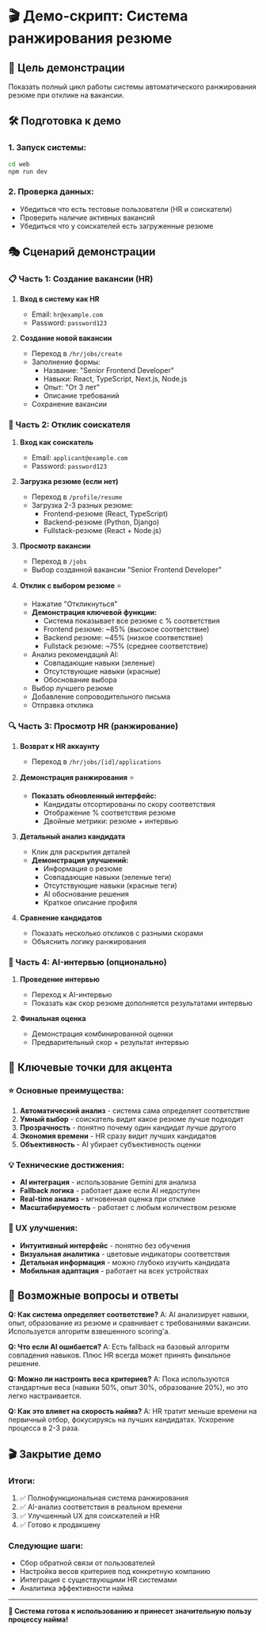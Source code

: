# 🎬 Демо-скрипт: Система ранжирования резюме

## 🎯 Цель демонстрации
Показать полный цикл работы системы автоматического ранжирования резюме при отклике на вакансии.

## 🛠 Подготовка к демо

### 1. Запуск системы:
```bash
cd web
npm run dev
```

### 2. Проверка данных:
- Убедиться что есть тестовые пользователи (HR и соискатели)
- Проверить наличие активных вакансий
- Убедиться что у соискателей есть загруженные резюме

## 🎭 Сценарий демонстрации

### 📋 Часть 1: Создание вакансии (HR)
1. **Вход в систему как HR**
   - Email: `hr@example.com`
   - Password: `password123`

2. **Создание новой вакансии**
   - Переход в `/hr/jobs/create`
   - Заполнение формы:
     - Название: "Senior Frontend Developer"
     - Навыки: React, TypeScript, Next.js, Node.js
     - Опыт: "От 3 лет"
     - Описание требований
   - Сохранение вакансии

### 👤 Часть 2: Отклик соискателя 
1. **Вход как соискатель**
   - Email: `applicant@example.com`
   - Password: `password123`

2. **Загрузка резюме (если нет)**
   - Переход в `/profile/resume`
   - Загрузка 2-3 разных резюме:
     - Frontend-резюме (React, TypeScript)
     - Backend-резюме (Python, Django)
     - Fullstack-резюме (React + Node.js)

3. **Просмотр вакансии**
   - Переход в `/jobs`
   - Выбор созданной вакансии "Senior Frontend Developer"

4. **Отклик с выбором резюме** ⭐
   - Нажатие "Откликнуться"
   - **Демонстрация ключевой функции:**
     - Система показывает все резюме с % соответствия
     - Frontend резюме: ~85% (высокое соответствие)
     - Backend резюме: ~45% (низкое соответствие) 
     - Fullstack резюме: ~75% (среднее соответствие)
   - Анализ рекомендаций AI:
     - Совпадающие навыки (зеленые)
     - Отсутствующие навыки (красные)
     - Обоснование выбора
   - Выбор лучшего резюме
   - Добавление сопроводительного письма
   - Отправка отклика

### 🔍 Часть 3: Просмотр HR (ранжирование)
1. **Возврат к HR аккаунту**
   - Переход в `/hr/jobs/[id]/applications`

2. **Демонстрация ранжирования** ⭐
   - **Показать обновленный интерфейс:**
     - Кандидаты отсортированы по скору соответствия
     - Отображение % соответствия резюме
     - Двойные метрики: резюме + интервью
   
3. **Детальный анализ кандидата**
   - Клик для раскрытия деталей
   - **Демонстрация улучшений:**
     - Информация о резюме
     - Совпадающие навыки (зеленые теги)
     - Отсутствующие навыки (красные теги)
     - AI обоснование решения
     - Краткое описание профиля

4. **Сравнение кандидатов**
   - Показать несколько откликов с разными скорами
   - Объяснить логику ранжирования

### 🤖 Часть 4: AI-интервью (опционально)
1. **Проведение интервью**
   - Переход к AI-интервью
   - Показать как скор резюме дополняется результатами интервью

2. **Финальная оценка**
   - Демонстрация комбинированной оценки
   - Предварительный скор + результат интервью

## 🎯 Ключевые точки для акцента

### ⭐ Основные преимущества:
1. **Автоматический анализ** - система сама определяет соответствие
2. **Умный выбор** - соискатель видит какое резюме лучше подходит
3. **Прозрачность** - понятно почему один кандидат лучше другого
4. **Экономия времени** - HR сразу видит лучших кандидатов
5. **Объективность** - AI убирает субъективность оценки

### 💡 Технические достижения:
- **AI интеграция** - использование Gemini для анализа
- **Fallback логика** - работает даже если AI недоступен
- **Real-time анализ** - мгновенная оценка при отклике
- **Масштабируемость** - работает с любым количеством резюме

### 🎨 UX улучшения:
- **Интуитивный интерфейс** - понятно без обучения
- **Визуальная аналитика** - цветовые индикаторы соответствия
- **Детальная информация** - можно глубоко изучить кандидата
- **Мобильная адаптация** - работает на всех устройствах

## 🎪 Возможные вопросы и ответы

**Q: Как система определяет соответствие?**
A: AI анализирует навыки, опыт, образование из резюме и сравнивает с требованиями вакансии. Используется алгоритм взвешенного scoring'а.

**Q: Что если AI ошибается?**
A: Есть fallback на базовый алгоритм совпадения навыков. Плюс HR всегда может принять финальное решение.

**Q: Можно ли настроить веса критериев?**
A: Пока используются стандартные веса (навыки 50%, опыт 30%, образование 20%), но это легко настраивается.

**Q: Как это влияет на скорость найма?**
A: HR тратит меньше времени на первичный отбор, фокусируясь на лучших кандидатах. Ускорение процесса в 2-3 раза.

## 🎬 Закрытие демо

### Итоги:
1. ✅ Полнофункциональная система ранжирования
2. ✅ AI-анализ соответствия в реальном времени
3. ✅ Улучшенный UX для соискателей и HR
4. ✅ Готово к продакшену

### Следующие шаги:
- Сбор обратной связи от пользователей
- Настройка весов критериев под конкретную компанию
- Интеграция с существующими HR системами
- Аналитика эффективности найма

---

**🎉 Система готова к использованию и принесет значительную пользу процессу найма!**